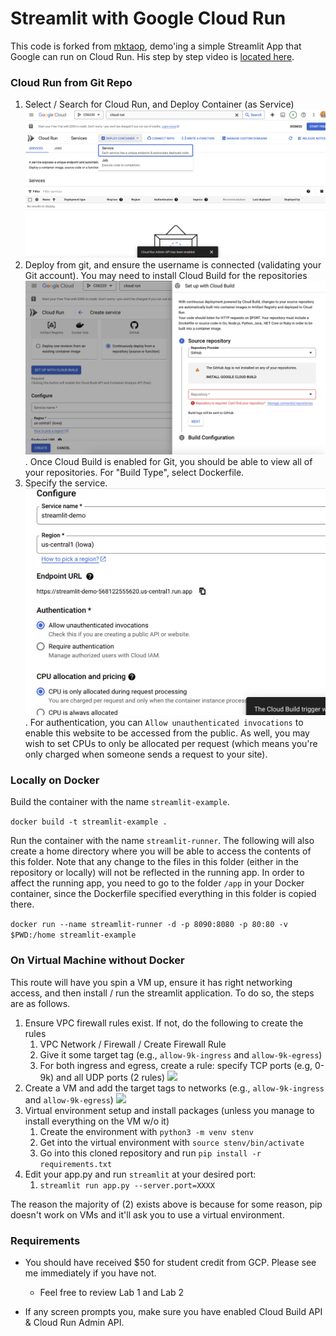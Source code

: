 # Streamlit with Google Cloud Run

This code is forked from [mktaop](https://github.com/mktaop/cloudrun_demo), demo'ing a simple Streamlit App that Google can run on Cloud Run. His step by step video is [located here](https://www.youtube.com/watch?v=BGMdxpXsbB4).

### Cloud Run from Git Repo

1. Select / Search for Cloud Run, and Deploy Container (as Service) ![](images/cloud-run.png)
2. Deploy from git, and ensure the username is connected (validating your Git account). You may need to install Cloud Build for the repositories ![](images/deploy-from-git.png). Once Cloud Build is enabled for Git, you should be able to view all of your repositories. For "Build Type", select Dockerfile.
3. Specify the service. ![](images/specify-service.png). For authentication, you can `Allow unauthenticated invocations` to enable this website to be accessed from the public. As well, you may wish to set CPUs to only be allocated per request (which means you're only charged when someone sends a request to your site).

### Locally on Docker

Build the container with the name `streamlit-example`.

```docker build -t streamlit-example .```

Run the container with the name `streamlit-runner`. The following will also create a home directory where you will be able to access the contents of this folder. Note that any change to the files in this folder (either in the repository or locally) will not be reflected in the running app. In order to affect the running app, you need to go to the folder `/app` in your Docker container, since the Dockerfile specified everything in this folder is copied there.

```docker run --name streamlit-runner -d -p 8090:8080 -p 80:80 -v $PWD:/home streamlit-example```

### On Virtual Machine without Docker

This route will have you spin a VM up, ensure it has right networking access, and then install / run the streamlit application. To do so, the steps are as follows.

1. Ensure VPC firewall rules exist. If not, do the following to create the rules
	1. VPC Network / Firewall / Create Firewall Rule
	1. Give it some target tag (e.g., `allow-9k-ingress` and `allow-9k-egress`)
	1. For both ingress and egress, create a rule: specify TCP ports (e.g, 0-9k) and all UDP ports (2 rules) ![](images/firewall-rule.png)
1. Create a VM and add the target tags to networks (e.g., `allow-9k-ingress` and `allow-9k-egress`) ![](images/vm-creation-networking.png)
1. Virtual environment setup and install packages (unless you manage to install everything on the VM w/o it)
	1. Create the environment with `python3 -m venv stenv`
	1. Get into the virtual environment with `source stenv/bin/activate`
	1. Go into this cloned repository and run `pip install -r requirements.txt`
1. Edit your app.py and run `streamlit` at your desired port:
	1. `streamlit run app.py --server.port=XXXX`

The reason the majority of (2) exists above is because for some reason, pip doesn't work on VMs and it'll ask you to use a virtual environment.


### Requirements 

* You should have received $50 for student credit from GCP. Please see me immediately if you have not.
  - Feel free to review Lab 1 and Lab 2

* If any screen prompts you, make sure you have enabled Cloud Build API & Cloud Run Admin API.
